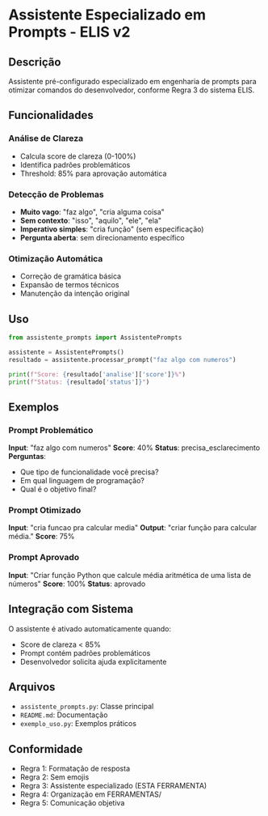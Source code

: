 # Assistente Especializado em Prompts - ELIS v2

## Descrição
Assistente pré-configurado especializado em engenharia de prompts para otimizar comandos do desenvolvedor, conforme Regra 3 do sistema ELIS.

## Funcionalidades

### Análise de Clareza
- Calcula score de clareza (0-100%)
- Identifica padrões problemáticos
- Threshold: 85% para aprovação automática

### Detecção de Problemas
- **Muito vago**: "faz algo", "cria alguma coisa"
- **Sem contexto**: "isso", "aquilo", "ele", "ela"
- **Imperativo simples**: "cria função" (sem especificação)
- **Pergunta aberta**: sem direcionamento específico

### Otimização Automática
- Correção de gramática básica
- Expansão de termos técnicos
- Manutenção da intenção original

## Uso

```python
from assistente_prompts import AssistentePrompts

assistente = AssistentePrompts()
resultado = assistente.processar_prompt("faz algo com numeros")

print(f"Score: {resultado['analise']['score']}%")
print(f"Status: {resultado['status']}")
```

## Exemplos

### Prompt Problemático
**Input**: "faz algo com numeros"
**Score**: 40%
**Status**: precisa_esclarecimento
**Perguntas**:
- Que tipo de funcionalidade você precisa?
- Em qual linguagem de programação?
- Qual é o objetivo final?

### Prompt Otimizado
**Input**: "cria funcao pra calcular media"
**Output**: "criar função para calcular média."
**Score**: 75%

### Prompt Aprovado
**Input**: "Criar função Python que calcule média aritmética de uma lista de números"
**Score**: 100%
**Status**: aprovado

## Integração com Sistema

O assistente é ativado automaticamente quando:
- Score de clareza < 85%
- Prompt contém padrões problemáticos
- Desenvolvedor solicita ajuda explicitamente

## Arquivos
- `assistente_prompts.py`: Classe principal
- `README.md`: Documentação
- `exemplo_uso.py`: Exemplos práticos

## Conformidade
- Regra 1: Formatação de resposta
- Regra 2: Sem emojis
- Regra 3: Assistente especializado (ESTA FERRAMENTA)
- Regra 4: Organização em FERRAMENTAS/
- Regra 5: Comunicação objetiva